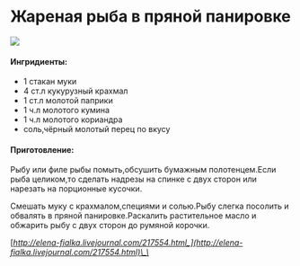 # Жареная рыба в пряной панировке

![](https://s-media-cache-ak0.pinimg.com/564x/36/86/36/368636d4ce871c9a14809350b3b440f8.jpg)

#### Ингридиенты:

* 1 стакан муки 
* 4 ст.л кукурузный крахмал
* 1 ст.л молотой паприки
* 1 ч.л молотого кумина
* 1 ч.л молотого кориандра
* соль,чёрный молотый перец по вкусу

#### Приготовление:

Рыбу или филе рыбы помыть,обсушить бумажным полотенцем.Если рыба целиком,то сделать надрезы на спинке с двух сторон или нарезать на порционные кусочки.

Смешать муку с крахмалом,специями и солью.Рыбу слегка посолить и обвалять в пряной панировке.Раскалить растительное масло и обжарить рыбу с двух сторон до румяной корочки.

[_http://elena-fialka.livejournal.com/217554.html_](http://elena-fialka.livejournal.com/217554.html)\_\_

